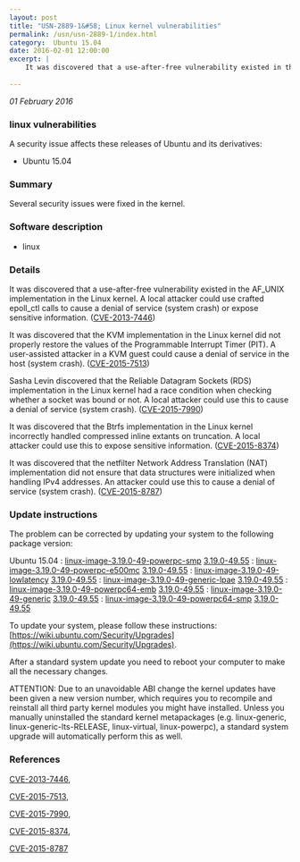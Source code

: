 ```yaml
---
layout: post
title: "USN-2889-1&#58; Linux kernel vulnerabilities"
permalink: /usn/usn-2889-1/index.html
category:  Ubuntu 15.04
date: 2016-02-01 12:00:00
excerpt: |
    It was discovered that a use-after-free vulnerability existed in the AF_UNIX implementation in the Linux kernel. A local attacker could use crafted epoll_ctl calls to cause a denial of service (system crash) or expose sensitive information. ([CVE-2013-7446](http://people.ubuntu.com/~ubuntu-security/cve/CVE-2013-7446))
    
--- 
```

 
 

*01 February 2016*

### linux vulnerabilities

A security issue affects these releases of Ubuntu and its derivatives:

* Ubuntu 15.04

### Summary

Several security issues were fixed in the kernel. 

### Software description

* linux 

### Details

It was discovered that a use-after-free vulnerability existed in the AF_UNIX implementation in the Linux kernel. A local attacker could use crafted epoll_ctl calls to cause a denial of service (system crash) or expose sensitive information. ([CVE-2013-7446](http://people.ubuntu.com/~ubuntu-security/cve/CVE-2013-7446))

It was discovered that the KVM implementation in the Linux kernel did not properly restore the values of the Programmable Interrupt Timer (PIT). A user-assisted attacker in a KVM guest could cause a denial of service in the host (system crash). ([CVE-2015-7513](http://people.ubuntu.com/~ubuntu-security/cve/CVE-2015-7513))

Sasha Levin discovered that the Reliable Datagram Sockets (RDS) implementation in the Linux kernel had a race condition when checking whether a socket was bound or not. A local attacker could use this to cause a denial of service (system crash). ([CVE-2015-7990](http://people.ubuntu.com/~ubuntu-security/cve/CVE-2015-7990))

It was discovered that the Btrfs implementation in the Linux kernel incorrectly handled compressed inline extants on truncation. A local attacker could use this to expose sensitive information. ([CVE-2015-8374](http://people.ubuntu.com/~ubuntu-security/cve/CVE-2015-8374))

It was discovered that the netfilter Network Address Translation (NAT) implementation did not ensure that data structures were initialized when handling IPv4 addresses. An attacker could use this to cause a denial of service (system crash). ([CVE-2015-8787](http://people.ubuntu.com/~ubuntu-security/cve/CVE-2015-8787)) 

### Update instructions

The problem can be corrected by updating your system to the following package version:

Ubuntu 15.04
 : [linux-image-3.19.0-49-powerpc-smp](https://launchpad.net/ubuntu/+source/linux) <span> [3.19.0-49.55](https://launchpad.net/ubuntu/+source/linux/3.19.0-49.55) </span> 
 : [linux-image-3.19.0-49-powerpc-e500mc](https://launchpad.net/ubuntu/+source/linux) <span> [3.19.0-49.55](https://launchpad.net/ubuntu/+source/linux/3.19.0-49.55) </span> 
 : [linux-image-3.19.0-49-lowlatency](https://launchpad.net/ubuntu/+source/linux) <span> [3.19.0-49.55](https://launchpad.net/ubuntu/+source/linux/3.19.0-49.55) </span> 
 : [linux-image-3.19.0-49-generic-lpae](https://launchpad.net/ubuntu/+source/linux) <span> [3.19.0-49.55](https://launchpad.net/ubuntu/+source/linux/3.19.0-49.55) </span> 
 : [linux-image-3.19.0-49-powerpc64-emb](https://launchpad.net/ubuntu/+source/linux) <span> [3.19.0-49.55](https://launchpad.net/ubuntu/+source/linux/3.19.0-49.55) </span> 
 : [linux-image-3.19.0-49-generic](https://launchpad.net/ubuntu/+source/linux) <span> [3.19.0-49.55](https://launchpad.net/ubuntu/+source/linux/3.19.0-49.55) </span> 
 : [linux-image-3.19.0-49-powerpc64-smp](https://launchpad.net/ubuntu/+source/linux) <span> [3.19.0-49.55](https://launchpad.net/ubuntu/+source/linux/3.19.0-49.55) </span> 

To update your system, please follow these instructions: [https://wiki.ubuntu.com/Security/Upgrades](https://wiki.ubuntu.com/Security/Upgrades).

After a standard system update you need to reboot your computer to make all the necessary changes.

ATTENTION: Due to an unavoidable ABI change the kernel updates have been given a new version number, which requires you to recompile and reinstall all third party kernel modules you might have installed. Unless you manually uninstalled the standard kernel metapackages (e.g. linux-generic, linux-generic-lts-RELEASE, linux-virtual, linux-powerpc), a standard system upgrade will automatically perform this as well. 

### References

 
 [CVE-2013-7446](http://people.ubuntu.com/~ubuntu-security/cve/CVE-2013-7446), 

 [CVE-2015-7513](http://people.ubuntu.com/~ubuntu-security/cve/CVE-2015-7513), 

 [CVE-2015-7990](http://people.ubuntu.com/~ubuntu-security/cve/CVE-2015-7990), 

 [CVE-2015-8374](http://people.ubuntu.com/~ubuntu-security/cve/CVE-2015-8374), 

 [CVE-2015-8787](http://people.ubuntu.com/~ubuntu-security/cve/CVE-2015-8787)
 

